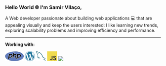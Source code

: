 ### Hello World 🌐 I'm Samir Vllaço,

A Web developer passionate about building web applications 💻 that are appealing visually and keep the users interested: I like learning new trends, exploring scalability problems and improving efficiency and performance.




<hr>

**Working with:**

<a href="https://www.php.net/" title="PHP"><img src="icons/php.png" /></a>
<a href="https://wordpress.org/" title="WordPress"><img src="icons/wordpress.png" /></a>
<a href="https://www.mysql.com/" title="MySQL"><img src="icons/mysql.png" /></a>
<a href="https://javascript.com/" title="Javascript"><img src="icons/javascript.png" /></a>
<a href="https://javascript.com/" title="Javascript"><img src="icons/html.png" /></a>




